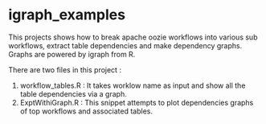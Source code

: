 # igraph_examples
This projects shows how to break apache oozie workflows into various sub workflows, extract table dependencies and make dependency graphs. Graphs are powered by igraph from R.

There are two files in this project :
1. workflow_tables.R : It takes worklow name as input and show all the table dependencies via a graph.
2. ExptWithiGraph.R : This snippet attempts to plot dependencies graphs of top workflows and associated tables. 
